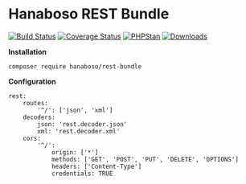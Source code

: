 # Hanaboso REST Bundle

[![Build Status](https://travis-ci.org/hanaboso/rest-bundle.svg?branch=master)](https://travis-ci.org/hanaboso/rest-bundle)
[![Coverage Status](https://coveralls.io/repos/github/hanaboso/rest-bundle/badge.svg?branch=master)](https://coveralls.io/github/hanaboso/rest-bundle?branch=master)
[![PHPStan](https://img.shields.io/badge/PHPStan-level%208-brightgreen)](https://img.shields.io/badge/PHPStan-level%208-brightgreen)
[![Downloads](https://img.shields.io/packagist/dt/hanaboso/rest-bundle)](https://packagist.org/packages/hanaboso/rest-bundle)


**Installation**
```
composer require hanaboso/rest-bundle
```

**Configuration**
```
rest:
    routes:
        '^/': ['json', 'xml']
    decoders:
        json: 'rest.decoder.json'
        xml: 'rest.decoder.xml'
    cors:
        '^/':
            origin: ['*']
            methods: ['GET', 'POST', 'PUT', 'DELETE', 'OPTIONS']
            headers: ['Content-Type']
            credentials: TRUE
```
